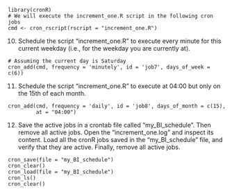 ```
library(cronR)
# We will execute the increment_one.R script in the following cron jobs
cmd <- cron_rscript(rscript = "increment_one.R")
```

10. Schedule the script “increment_one.R” to execute every minute for this current weekday (i.e., for the weekday you are currently at).
```
# Assuming the current day is Saturday
cron_add(cmd, frequency = 'minutely', id = 'job7', days_of_week = c(6))
```

11. Schedule the script “increment_one.R” to execute at 04:00 but only on the 15th of each month.
```
cron_add(cmd, frequency = 'daily', id = 'job8', days_of_month = c(15),
         at = "04:00")
```

12. Save the active jobs in a crontab file called “my_BI_schedule”. Then remove all active jobs. Open the “increment_one.log” and inspect its content. Load all the cronR jobs saved in the “my_BI_schedule” file, and verify that they are active. Finally, remove all active jobs.
```
cron_save(file = "my_BI_schedule")
cron_clear()
cron_load(file = "my_BI_schedule")
cron_ls()
cron_clear()
```


